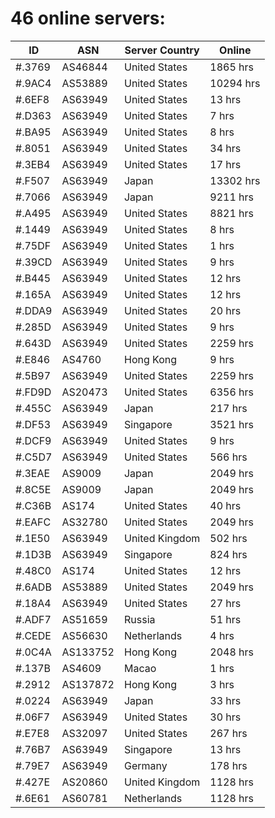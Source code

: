 # 46 online servers:

| ID | ASN | Server Country | Online |
| ------ | ------ | ------ | ------ |
| #.3769 | AS46844 | United States | 1865 hrs |
| #.9AC4 | AS53889 | United States | 10294 hrs |
| #.6EF8 | AS63949 | United States | 13 hrs |
| #.D363 | AS63949 | United States | 7 hrs |
| #.BA95 | AS63949 | United States | 8 hrs |
| #.8051 | AS63949 | United States | 34 hrs |
| #.3EB4 | AS63949 | United States | 17 hrs |
| #.F507 | AS63949 | Japan | 13302 hrs |
| #.7066 | AS63949 | Japan | 9211 hrs |
| #.A495 | AS63949 | United States | 8821 hrs |
| #.1449 | AS63949 | United States | 8 hrs |
| #.75DF | AS63949 | United States | 1 hrs |
| #.39CD | AS63949 | United States | 9 hrs |
| #.B445 | AS63949 | United States | 12 hrs |
| #.165A | AS63949 | United States | 12 hrs |
| #.DDA9 | AS63949 | United States | 20 hrs |
| #.285D | AS63949 | United States | 9 hrs |
| #.643D | AS63949 | United States | 2259 hrs |
| #.E846 | AS4760 | Hong Kong | 9 hrs |
| #.5B97 | AS63949 | United States | 2259 hrs |
| #.FD9D | AS20473 | United States | 6356 hrs |
| #.455C | AS63949 | Japan | 217 hrs |
| #.DF53 | AS63949 | Singapore | 3521 hrs |
| #.DCF9 | AS63949 | United States | 9 hrs |
| #.C5D7 | AS63949 | United States | 566 hrs |
| #.3EAE | AS9009 | Japan | 2049 hrs |
| #.8C5E | AS9009 | Japan | 2049 hrs |
| #.C36B | AS174 | United States | 40 hrs |
| #.EAFC | AS32780 | United States | 2049 hrs |
| #.1E50 | AS63949 | United Kingdom | 502 hrs |
| #.1D3B | AS63949 | Singapore | 824 hrs |
| #.48C0 | AS174 | United States | 12 hrs |
| #.6ADB | AS53889 | United States | 2049 hrs |
| #.18A4 | AS63949 | United States | 27 hrs |
| #.ADF7 | AS51659 | Russia | 51 hrs |
| #.CEDE | AS56630 | Netherlands | 4 hrs |
| #.0C4A | AS133752 | Hong Kong | 2048 hrs |
| #.137B | AS4609 | Macao | 1 hrs |
| #.2912 | AS137872 | Hong Kong | 3 hrs |
| #.0224 | AS63949 | Japan | 33 hrs |
| #.06F7 | AS63949 | United States | 30 hrs |
| #.E7E8 | AS32097 | United States | 267 hrs |
| #.76B7 | AS63949 | Singapore | 13 hrs |
| #.79E7 | AS63949 | Germany | 178 hrs |
| #.427E | AS20860 | United Kingdom | 1128 hrs |
| #.6E61 | AS60781 | Netherlands | 1128 hrs |

